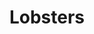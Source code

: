 ---
title: Lobsters
price: 16.00
tags: ["dog-collars"]
description: 
size: All
templateKey: product-page-layout
image: catty/lobsters.jpg
customField: 
    name: Select Size
    values: [{name: 'XSmall', priceChange: 0}, {name: 'Small', priceChange: 2},{name: 'Medium', priceChange: 4.00},{name: 'Large', priceChange: 8.00}]
---